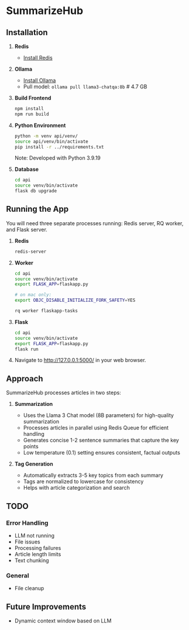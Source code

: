 # SummarizeHub

## Installation

1. **Redis**

   - [Install Redis](https://redis.io/docs/latest/operate/oss_and_stack/install/install-redis/)

2. **Ollama**

   - [Install Ollama](https://ollama.com/)
   - Pull model: `ollama pull llama3-chatqa:8b` # 4.7 GB

3. **Build Frontend**

   ```bash
   npm install
   npm run build
   ```

4. **Python Environment**

   ```bash
   python -m venv api/venv/
   source api/venv/bin/activate
   pip install -r ../requirements.txt
   ```

   Note: Developed with Python 3.9.19

5. **Database**
   ```bash
   cd api
   source venv/bin/activate
   flask db upgrade
   ```

## Running the App

You will need three separate processes running: Redis server, RQ worker, and Flask server.

1. **Redis**

   ```bash
   redis-server
   ```

2. **Worker**

   ```bash
   cd api
   source venv/bin/activate
   export FLASK_APP=flaskapp.py

   # on mac only:
   export OBJC_DISABLE_INITIALIZE_FORK_SAFETY=YES

   rq worker flaskapp-tasks
   ```

3. **Flask**

   ```bash
   cd api
   source venv/bin/activate
   export FLASK_APP=flaskapp.py
   flask run
   ```

4. Navigate to http://127.0.0.1:5000/ in your web browser.

## Approach

SummarizeHub processes articles in two steps:

1. **Summarization**

   - Uses the Llama 3 Chat model (8B parameters) for high-quality summarization
   - Processes articles in parallel using Redis Queue for efficient handling
   - Generates concise 1-2 sentence summaries that capture the key points
   - Low temperature (0.1) setting ensures consistent, factual outputs

2. **Tag Generation**
   - Automatically extracts 3-5 key topics from each summary
   - Tags are normalized to lowercase for consistency
   - Helps with article categorization and search

## TODO

### Error Handling

- LLM not running
- File issues
- Processing failures
- Article length limits
- Text chunking

### General

- File cleanup

## Future Improvements

- Dynamic context window based on LLM
